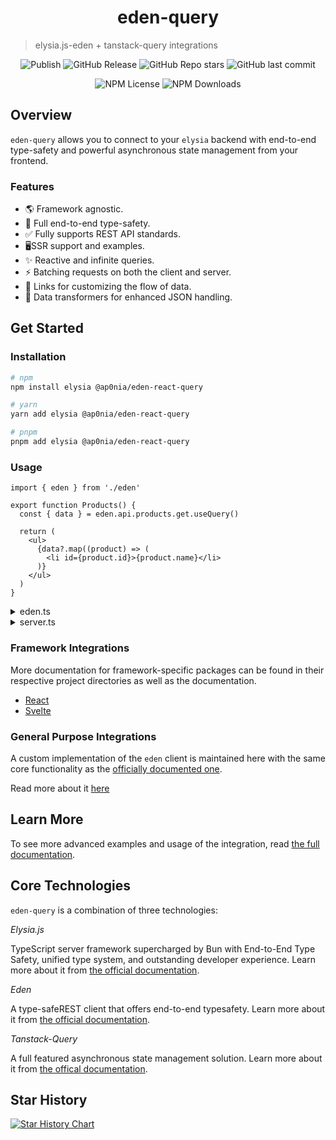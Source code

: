 <h1 align="center">eden-query</h1>

> elysia.js-eden + tanstack-query integrations

<div align="center">

![Publish](https://img.shields.io/github/actions/workflow/status/ap0nia/eden-query/release.yml?style=flat-square)
![GitHub Release](https://img.shields.io/github/v/release/ap0nia/eden-query?style=flat-square)
![GitHub Repo stars](https://img.shields.io/github/stars/ap0nia/eden-query?style=flat-square)
![GitHub last commit](https://img.shields.io/github/last-commit/ap0nia/eden-query?style=flat-square)

</div>

<div align="center">

![NPM License](https://img.shields.io/npm/l/%40ap0nia%2Feden-svelte-query?style=flat-square)
![NPM Downloads](https://img.shields.io/npm/dm/%40ap0nia%2Feden?style=flat-square)

</div>

## Overview

`eden-query` allows you to connect to your `elysia` backend with end-to-end type-safety and powerful
asynchronous state management from your frontend.

### Features

- 🌎 Framework agnostic.
- 🦺 Full end-to-end type-safety.
- ✅ Fully supports REST API standards.
- 🖥️SSR support and examples.
- ✨ Reactive and infinite queries.
- ⚡ Batching requests on both the client and server.
- 🔗 Links for customizing the flow of data.
- 👀 Data transformers for enhanced JSON handling.

## Get Started

### Installation

```sh
# npm
npm install elysia @ap0nia/eden-react-query

# yarn
yarn add elysia @ap0nia/eden-react-query

# pnpm
pnpm add elysia @ap0nia/eden-react-query
```

### Usage

```tsx
import { eden } from './eden'

export function Products() {
  const { data } = eden.api.products.get.useQuery()

  return (
    <ul>
      {data?.map((product) => (
        <li id={product.id}>{product.name}</li>
      )}
    </ul>
  )
}
```

<details>
  <summary>eden.ts</summary>

```tsx
import type { App } from './server'
import { createEdenTreatyReactQuery } from '@ap0nia/eden-react-query'

export const eden = createEdenTreatyReactQuery<App>()
```

</details>

<details>
  <summary>server.ts</summary>

```tsx
import { Elysia } from 'elysia'

const app = new Elysia().get('/api/products', () => {
  return [
    {
      id: 0,
      name: 'Product 0',
    },
    {
      id: 1,
      name: 'Product 1',
    },
    {
      id: 2,
      name: 'Product 2',
    },
  ]
})

export type App = typeof app
```

</details>

### Framework Integrations

More documentation for framework-specific packages can be found in their respective project
directories as well as the documentation.

- [React](./packages/svelte)
- [Svelte](./packages/svelte)

### General Purpose Integrations

A custom implementation of the `eden` client is maintained here with the same core functionality
as the [officially documented one](https://elysiajs.com/eden/overview.html).

Read more about it [here](./packages/eden)

## Learn More

To see more advanced examples and usage of the integration, read [the full documentation](ap0nia.github.io/eden-query).

## Core Technologies

`eden-query` is a combination of three technologies:

_*Elysia.js*_

TypeScript server framework supercharged by Bun with End-to-End Type Safety,
unified type system, and outstanding developer experience.
Learn more about it from [the official documentation](https://elysiajs.com).

_*Eden*_

A type-safeREST client that offers end-to-end typesafety.
Learn more about it from [the official documentation](https://elysiajs.com/eden/overview.html).

_*Tanstack-Query*_

A full featured asynchronous state management solution.
Learn more about it from [the offical documentation](https://tanstack.com/query/latest).

## Star History

<a href="https://star-history.com/#ap0nia/eden-query&Date">
 <picture>
   <source media="(prefers-color-scheme: dark)" srcset="https://api.star-history.com/svg?repos=ap0nia/eden-query&type=Date&theme=dark" />
   <source media="(prefers-color-scheme: light)" srcset="https://api.star-history.com/svg?repos=ap0nia/eden-query&type=Date" />
   <img alt="Star History Chart" src="https://api.star-history.com/svg?repos=ap0nia/eden-query&type=Date" />
 </picture>
</a>
